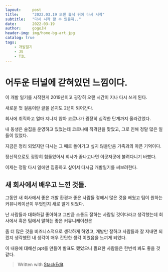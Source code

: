 ```yaml
---
layout:     post
title:      "2022.03.19 오랜 휴식 뒤에 다시 시작"
subtitle:   "다시 시작 할 수 있을까.."
date:       2022-03-19
author:     gogoJH
header-img: img/home-bg-art.jpg
catalog: true
tags:
    - 개발일기
    - JS
    - TIL
---
```


# 어두운 터널에 갇혀있던 느낌이다.

이 개발 일기를 시작한게 2019년이고 굉장히 오랜 시간이 지나 다시 쓰게 된다.

새로운 첫 걸음이란 글을 쓴지도 2년이 되어간다.

회사에 취직하고 얼마 지나지 않아 코로나가 굉장히 심각한 단계까지 올라갔었다.

내 동생은 술집을 운영하고 있었는데 코로나에 직격탄을 맞았고, 그로 인해 정말 많은 일들이 있었다.

지금은 정리 되었지만 다시는 그 때로 돌아가고 싶지 않을만큼 가족과의 아픈 기억이다.

정신적으로도 굉장히 힘들었어서 회사가 끝나고나면 이곳저곳에 불려다니기 바빴다.

이제는 정말 다시 일에만 집중하고 싶어서 다시금 개발일기를 써보려한다.

  

## 새 회사에서 배우고 느낀 것들.

그동안 새 회사에서 좋은 개발 환경과 좋은 사람들 곁에서 많은 것을 배웠고 팀이 원하는 커뮤니케이션이 무엇인지 새로 알게 되었다.

난 사람들과 대화하길 좋아하고 그만큼 소통도 잘하는 사람일 것이다라고 생각했는데 회사에서 혹은 팀에서 말하는 좋은 커뮤니케이션은

좀 더 많은 것을 비즈니스적으로 생각하게 하였고, 개발만 잘하고 사람들과 잘 지내면 되겠지 생각했던 내 생각이 매우 간단한 생각 이였음을 느끼게 되었다.

이 내용에 대해선 ppt를 만들어 발표도 했었으니 필요한 사람들은 한번씩 봐도 좋을 것 같다.


> Written with [StackEdit](https://stackedit.io/).
<!--stackedit_data:
eyJoaXN0b3J5IjpbMTMxMDgxODAwXX0=
-->